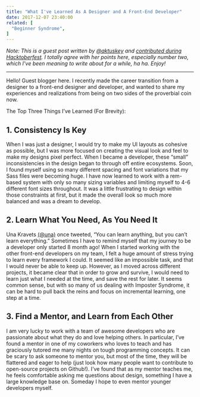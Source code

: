 ```yaml
---
title: "What I've Learned As A Designer and A Front-End Developer"
date: 2017-12-07 23:40:00
related: [
  "Beginner Syndrome",
]
---
```


*Note: This is a guest post written by [@aktuskey](https://github.com/aktuskey) and [contributed during Hacktoberfest]({{site.url}}/2017/11/19/hacktoberfest-2017/#write-a-guest-post). I totally agree with her points here, especially number two, which I've been meaning to write about for a while, ha ha. Enjoy!*

***

Hello! Guest blogger here. I recently made the career transition from a designer to a front-end designer and developer, and wanted to share my experiences and realizations from being on two sides of the proverbial coin now.

The Top Three Things I’ve Learned (For Brevity):

## 1. Consistency Is Key
When I was just a designer, I would try to make my UI layouts as cohesive as possible, but I was more focused on creating the visual look and feel to make my designs pixel perfect. When I became a developer, these “small” inconsistencies in the design began to through off entire ecosystems. Soon, I found myself using so many different spacing and font variations that my Sass files were becoming huge. I have now learned to work with a rem-based system with only so many sizing variables and limiting myself to 4-6 different font sizes throughout. It was a little frustrating to design within those constraints at first, but it made the overall look so much more balanced and was a dream to develop.

## 2. Learn What You Need, As You Need It
Una Kravets [(@una)](https://twitter.com/una) once tweeted, “You can learn anything, but you can’t learn everything.” Sometimes I have to remind myself that my journey to be a developer only started 8 month ago! When I started working with the other front-end developers on my team, I felt a huge amount of stress trying to learn every framework I could. It seemed like an impossible task, and that I would never be able to keep up. However, as I moved across different projects, it became clear that in order to grow and survive, I would need to learn just what I needed at the time, and save the rest for later. It seems common sense, but with so many of us dealing with Imposter Syndrome, it can be hard to pull back the reins and focus on incremental learning, one step at a time.

## 3. Find a Mentor, and Learn from Each Other
I am very lucky to work with a team of awesome developers who are passionate about what they do and love helping others. In particular, I’ve found a mentor in one of my coworkers who loves to teach and has graciously tutored me many nights on tough programming concepts. It can be scary to ask someone to mentor you, but most of the time, they will be flattered and eager to help (just look how many people want to contribute to open-source projects on Github!). I’ve found that as my mentor teaches me, he feels comfortable asking me questions about design, something I have a large knowledge base on. Someday I hope to even mentor younger developers myself.

